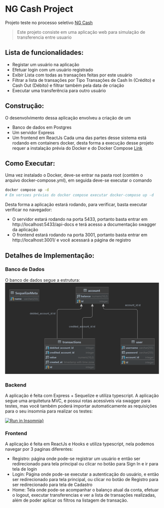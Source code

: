 # NG Cash Project
Projeto teste no processo seletivo [NG Cash](https://ng.cash/seguranca)

> Este projeto consiste em uma aplicação web para simulação de transferencia entre usuario

## Lista de funcionalidades:
- Registar um usuário na aplicação
- Efetuar login com um usuário registrado
- Exibir Lista com todas as transações feitas por este usuário
- Filtrar a lista de transações por Tipo Transações de Cash In (Crédito) e Cash Out (Débito) e filtrar também pela data de criação 
- Executar uma transferência para outro usuário

## Construção:
O desenvolvimento dessa aplicação envolveu a criação de um 
- Banco de dados em Postgres 
- Um servidor Express
- Um frontend em ReactJs
Cada uma das partes desse sistema está rodando em containers docker, desta forma a execução desse projeto requer a instalação prévia do Docker e do Docker Compose
[Link](https://docs.docker.com/engine/install/)

## Como Executar:
Uma vez instalado o Docker, deve-se entrar na pasta root (contém o arquivo docker-compose.yml), em seguida deve-se executar o comando
```sh
docker compose up -d
# Em versoes prévias do docker compose executar docker-compose up -d
```
Desta forma a aplicação estará rodando, para verificar, basta executar verificar no navegador:
- O servidor estará rodando na porta 5433, portanto basta entrar em http://localhost:5433/api-docs e terá acesso a documentação swagger da aplicação
- O frontend estará rodando na porta 3001, portanto basta entrar em http://localhost:3001/ e você acessará a página de registro

## Detalhes de Implementação:
### Banco de Dados
O banco de dados segue a estrutura: 
<img src="./assets/Database.png" width="600">
### Backend
A aplicação é feita com Express + Sequelize e utiliza typescript.
A aplicação segue uma arquitetura MVC, e possui rotas acessíveis via swagger para testes, mas você também poderá importar automaticamente as requisições para o seu insomnia para realizar os testes:

[![Run in Insomnia}](https://insomnia.rest/images/run.svg)](https://insomnia.rest/run/?label=NG%20CASH&uri=https%3A%2F%2Fraw.githubusercontent.com%2Fjenifergs%2Fng-cash%2Fmaster%2Fassets%2Finsomnia.json)

### Frontend
A aplicação é feita em ReactJs e Hooks e utiliza typescript, nela podemos navegar por 3 paginas diferentes:
- Registro: página onde pode-se registrar um usuário e então ser redirecionado para tela principal ou clicar no botão para Sign In e ir para tela de login
- Login: Página onde pode-se executar a autenticação do usuário, e então ser redirecionado para tela principal, ou clicar no botão de Registro para ser redirecionado para tela de Cadastro
- Home: Tela onde pode-se acompanhar o balanço atual da conta, efetuar o logout, executar transferencias e ver a lista de transações realizadas, além de poder aplicar os filtros na listagem de transação.

